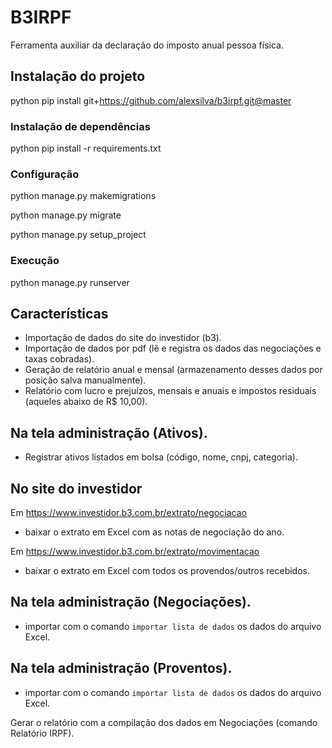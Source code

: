 # B3IRPF
Ferramenta auxiliar da declaração do imposto anual pessoa física.

## Instalação do projeto
python pip install git+https://github.com/alexsilva/b3irpf.git@master
### Instalação de dependências
python pip install -r requirements.txt
### Configuração
python manage.py makemigrations

python manage.py migrate

python manage.py setup_project
### Execução
python manage.py runserver

## Características
* Importação de dados do site do investidor (b3).
* Importação de dados por pdf (lê e registra os dados das negociações e taxas cobradas).
* Geração de relatório anual e mensal (armazenamento desses dados por posição salva manualmente).
* Relatório com lucro e prejuízos, mensais e anuais e impostos residuais (aqueles abaixo de R$ 10,00).

## Na tela administração (Ativos).
* Registrar ativos listados em bolsa (código, nome, cnpj, categoria).

## No site do investidor
Em https://www.investidor.b3.com.br/extrato/negociacao
* baixar o extrato em Excel com as notas de negociação do ano.

Em https://www.investidor.b3.com.br/extrato/movimentacao
* baixar o extrato em Excel com todos os provendos/outros recebidos.

## Na tela administração (Negociações).
* importar com o comando `importar lista de dados` os dados do arquivo Excel.


## Na tela administração (Proventos).
* importar com o comando `importar lista de dados` os dados do arquivo Excel.


Gerar o relatório com a compilação dos dados em Negociações (comando Relatório IRPF).
